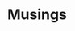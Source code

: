 ---
title: "Musings"
permalink: /musings/
layout: postsbyyearbycategory
author_profile: false
taxonomy: musings
---